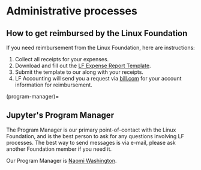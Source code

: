 # Administrative processes

## How to get reimbursed by the Linux Foundation

If you need reimbursement from the Linux Foundation, here are instructions:

1. Collect all receipts for your expenses.
1. Download and fill out the [LF Expense Report Template](https://docs.google.com/spreadsheets/d/10spMFQ23mZqwXHXBeY3kNcab5nf4SW3k/edit?gid=1152712870#gid=1152712870).
1. Submit the template to our [](#program-manager) along with your receipts.
1. LF Accounting will send you a request via [bill.com](https://bill.com) for your account information for reimbursement.

(program-manager)=
## Jupyter's Program Manager

The Program Manager is our primary point-of-contact with the Linux Foundation, and is the best person to ask for any questions involving LF processes.
The best way to send messages is via e-mail, please ask another Foundation member if you need it.

Our Program Manager is [Naomi Washington](https://www.linkedin.com/in/naomiwashington/).
